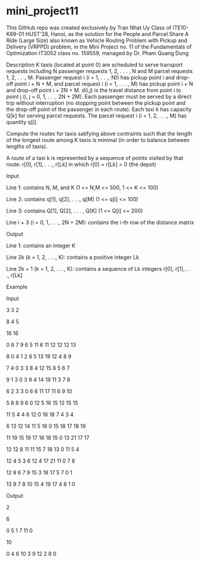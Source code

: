# mini_project11
This GitHub repo was created exclusively by Tran Nhat Uy Class of ITE10-K69-01 HUST'28, Hanoi, as the solution for the People and Parcel Share A Ride (Large Size) also known as Vehicle Routing Problem with Pickup and Delivery (VRPPD) problem, in the Mini Project no. 11 of the Fundamentals of Optimization IT3052 class no. 159559, managed by Dr. Pham Quang Dung

Description
K taxis (located at point 0) are scheduled to serve transport requests including N passenger requests 1, 2, . . . , N and M parcel requests 1, 2, . . ., M. Passenger request i (i = 1, . . ., N)) has pickup point i and drop-off point i + N + M, and parcel request i (i = 1, . . . , M) has pickup point i + N and drop-off point i + 2N + M. d(i,j) is the travel distance from point i to point j (i, j = 0, 1, . . ., 2N + 2M). Each passenger must be served by a direct trip without interruption (no stopping point between the pickup point and the drop-off point of the passenger in each route). Each taxi k has capacity Q[k] for serving parcel requests. The parcel request i (i = 1, 2, . . ., M) has quantity q[i].

Compute the routes for taxis satifying above contraints such that the length of the longest route among K taxis is minimal (in order to balance between lengths of taxis).

A route of a taxi k is represented by a sequence of points visited by that route: r[0], r[1], . . ., r[Lk] in which r[0] = r[Lk] = 0 (the depot)


Input

Line 1: contains N, M, and K (1 <= N,M <= 500, 1 <= K <= 100)

Line 2: contains q[1], q[2],  . . ., q[M] (1 <= q[i] <= 100)

Line 3: contains Q[1], Q[2], . . . , Q[K] (1 <= Q[i] <= 200)

Line i + 3 (i = 0, 1, . . ., 2N + 2M): contains the i-th row of the distance matrix

Output 

Line 1: contains an integer K

Line 2k  (k = 1, 2, . . ., K): contains a positive integer Lk

Line 2k + 1 (k = 1, 2, . . ., K): contains a sequence of Lk integers  r[0], r[1], . . ., r[Lk]

Example

Input

3 3 2

8 4 5 

16 16 

0 8 7 9 6 5 11 6 11 12 12 12 13 

8 0 4 1 2 8 5 13 19 12 4 8 9 

7 4 0 3 3 8 4 12 15 8 5 6 7 

9 1 3 0 3 9 4 14 19 11 3 7 8 

6 2 3 3 0 6 6 11 17 11 6 9 10 

5 8 8 9 6 0 12 5 16 15 12 15 15 

11 5 4 4 6 12 0 16 18 7 4 3 4 

6 13 12 14 11 5 16 0 15 18 17 18 19 

11 19 15 19 17 16 18 15 0 13 21 17 17 

12 12 8 11 11 15 7 18 13 0 11 5 4 

12 4 5 3 6 12 4 17 21 11 0 7 8 

12 8 6 7 9 15 3 18 17 5 7 0 1 

13 9 7 8 10 15 4 19 17 4 8 1 0 

Output

2

6

0 5 1 7 11 0

10

0 4 6 10 3 9 12 2 8 0
